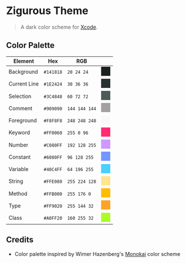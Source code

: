 # Zigurous Theme

> A dark color scheme for [Xcode](https://itunes.apple.com/us/app/xcode/id497799835).

## Color Palette

| Element                | Hex       | RGB           |  |
|------------------------|-----------|---------------|-------|
| Background             | `#141818` | `20 24 24`    | <img src="https://github.com/adamgraham/zigurous-theme/blob/master/img/%23141818.png" width="25" height="25"> |
| Current Line           | `#1E2424` | `30 36 36`    | <img src="https://github.com/adamgraham/zigurous-theme/blob/master/img/%231E2424.png" width="25" height="25"> 
| Selection              | `#3C4848` | `60 72 72`    | <img src="https://github.com/adamgraham/zigurous-theme/blob/master/img/%233C4848.png" width="25" height="25"> 
| Comment                | `#909090` | `144 144 144` | <img src="https://github.com/adamgraham/zigurous-theme/blob/master/img/%23909090.png" width="25" height="25"> 
| Foreground             | `#F8F8F8` | `248 248 248` | <img src="https://github.com/adamgraham/zigurous-theme/blob/master/img/%23F8F8F8.png" width="25" height="25"> 
| Keyword                | `#FF0060` | `255 0 96`    | <img src="https://github.com/adamgraham/zigurous-theme/blob/master/img/%23FF0060.png" width="25" height="25"> 
| Number                 | `#C080FF` | `192 128 255` | <img src="https://github.com/adamgraham/zigurous-theme/blob/master/img/%23C080FF.png" width="25" height="25"> 
| Constant               | `#6080FF` | `96 128 255`  | <img src="https://github.com/adamgraham/zigurous-theme/blob/master/img/%236080FF.png" width="25" height="25"> 
| Variable               | `#40C4FF` | `64 196 255`  | <img src="https://github.com/adamgraham/zigurous-theme/blob/master/img/%2340C4FF.png" width="25" height="25"> 
| String                 | `#FFE080` | `255 224 128` | <img src="https://github.com/adamgraham/zigurous-theme/blob/master/img/%23FFE080.png" width="25" height="25"> 
| Method                 | `#FFB000` | `255 176 0`   | <img src="https://github.com/adamgraham/zigurous-theme/blob/master/img/%23FFB000.png" width="25" height="25"> 
| Type                   | `#FF9020` | `255 144 32`  | <img src="https://github.com/adamgraham/zigurous-theme/blob/master/img/%23FF9020.png" width="25" height="25"> 
| Class                  | `#A0FF20` | `160 255 32`  | <img src="https://github.com/adamgraham/zigurous-theme/blob/master/img/%23A0FF20.png" width="25" height="25"> 

## Credits

- Color palette inspired by Wimer Hazenberg's [Monokai](http://www.monokai.nl/blog/2006/07/15/textmate-color-theme/) color scheme
